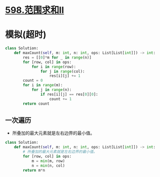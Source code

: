 # [598.范围求和II](https://leetcode-cn.com/problems/range-addition-ii/)
# 模拟(超时)
``` python
class Solution:
    def maxCount(self, m: int, n: int, ops: List[List[int]]) -> int:
        res = [[0]*m for _ in range(n)]
        for [row, col] in ops:
            for i in range(row):
                for j in range(col):
                    res[i][j] += 1
        count = 0
        for i in range(m):
            for j in range(n):
                if res[i][j] == res[0][0]:
                    count += 1
        return count

```

## 一次遍历

+ 所叠加的最大元素就是左右边界的最小值。


``` python
class Solution:
    def maxCount(self, m: int, n: int, ops: List[List[int]]) -> int:
        # 所叠加的最大元素就是左右边界的最小值。
        for [row, col] in ops:
            m = min(m, row)
            n = min(n, col)
        return m*n
```


